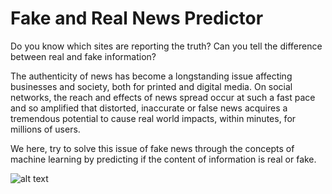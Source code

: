 # Fake and Real News Predictor

Do you know which sites are reporting the truth? Can you tell the difference
between real and fake information?

The authenticity of news has become a longstanding issue affecting
businesses and society, both for printed and digital media. On social networks,
the reach and effects of news spread occur at such a fast pace and so
amplified that distorted, inaccurate or false news acquires a tremendous
potential to cause real world impacts, within minutes, for millions of users.

We here, try to solve this issue of fake news through the concepts of machine
learning by predicting if the content of information is real or fake.


![alt text](https://github.com/goyalavishi/Fake-and-Real-News-Predictor/blob/master/Avishi/img/Screenshot%20from%202020-04-10%2007-07-00.png)
